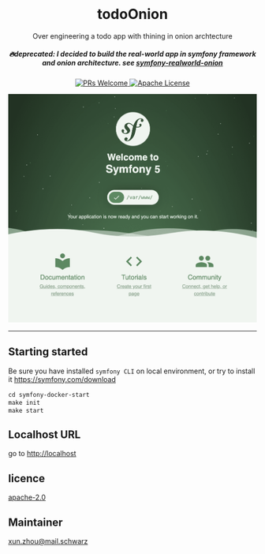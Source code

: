 <div align="center">
    <h1 style="font-weight: bolder; margin-top: 0px" class="opacity-75">todoOnion</h1>
</div>

<div align="center">
  <p>Over engineering a todo app with thining in onion archtecture</p>
  <h5>
      🔥deprecated: I decided to build the real-world app in symfony framework and onion architecture. see <a href="https://github.com/vikbert/symfony-realworld-onion">symfony-realworld-onion</>
  </h5>
  <p>
    <a href="#">
      <img src="https://img.shields.io/badge/PRs-Welcome-brightgreen.svg?style=flat-square" alt="PRs Welcome">
    </a>
    <a href="#">
      <img src="https://img.shields.io/badge/License-Apache-brightgreen.svg?style=flat-square" alt="Apache License">
    </a>
  </p>
  <img src="docs/sf5.png" alt="symfony 5">
</div>

---

## Starting started
Be sure you have installed `symfony CLI` on local environment, or try to install it <https://symfony.com/download>
```
cd symfony-docker-start
make init
make start
```

## Localhost URL

go to [http://localhost](http://localhost)

## licence
[apache-2.0](https://choosealicense.com/licenses/apache-2.0/)

## Maintainer
[xun.zhou@mail.schwarz](https://vikbert.github.io/)
